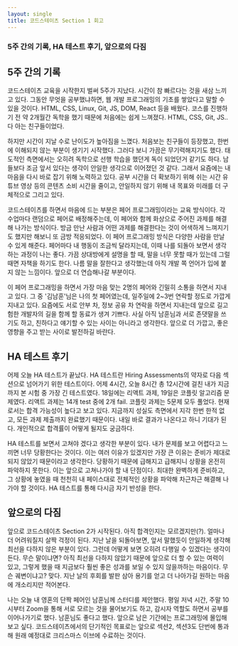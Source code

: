 ```yaml
---
layout: single
title: 코드스테이츠 Section 1 회고
---
```

### 5주 간의 기록, HA 테스트 후기, 앞으로의 다짐

## 5주 간의 기록

코드스테이츠 교육을 시작한지 벌써 5주가 지났다. 시간이 참 빠르다는 것을 새삼 느끼고 있다. 그동안 무엇을 공부했냐하면, 웹 개발 프로그래밍의 기초를 쌓았다고 말할 수 있을 것이다. HTML, CSS, Linux, Git, JS, DOM, React 등을 배웠다. 코스를 진행하기 전 약 2개월간 독학을 했기 때문에 처음에는 쉽게 느껴졌다. HTML, CSS, Git, JS.. 다 아는 친구들이었다. 

하지만 시간이 지날 수로 난이도가 높아짐을 느꼈다. 처음보는 친구들이 등장했고, 한번에 이해되지 않는 부분이 생기기 시작했다. 그러다 보니 가끔은 무기력해지기도 했다. 태도적인 측면에서는 오히려 독학으로 선행 학습을 했던게 독이 되었던거 같기도 하다. 남들보다 조금 앞서 있다는 생각이 안일한 생각으로 이어졌던 것 같다. 그래서 요즘에는 내 마음을 다시 바로 잡기 위해 노력하고 있다. 공부 시간을 더 확보하기 위해 쉬는 시간 유튜브 영상 등의 콘텐츠 소비 시간을 줄이고, 안일하지 않기 위해 내 목표와 미래를 더 구체적으로 그리고 있다.

코드스테이츠를 하면서 마음에 드는 부분은 페어 프로그래밍이라는 교육 방식이다. 각 수업마다 랜덤으로 페어로 배정해주는데, 이 페어와 함께 화상으로 주어진 과제를 해결해 나가는 방식이다. 방금 만난 사람과 어떤 과제를 해결한다는 것이 어색하게 느껴지기도 했지만 해보니 또 금방 적응되었다. 이 페어 프로그래밍 방식은 다양한 사람을 만날 수 있게 해준다. 페어마다 내 행동이 조금씩 달라지는데, 이때 나를 되돌아 보면서 생각하는 과정이 나는 좋다. 가끔 상대방에게 설명을 할 때, 말을 너무 못할 때가 있는데 그럴때면 자책을 하기도 한다. 나름 말을 잘한다고 생각했는데 아직 개발 쪽 언어가 입에 붙지 않는 느낌이다. 앞으로 더 연습해나갈 부분이다.

이 페어 프로그래밍을 하면서 가장 마음 맞는 2명의 페어와 긴밀히 소통을 하면서 지내고 있다. 그 중 '김남훈'님은 나의 첫 페어였는데, 일주일에 2~3번 연락할 정도로 가깝게 지내고 있다. 요즘에도 서로 안부 차, 정보 공유 차 연락을 하면서 지내는데 앞으로 길고 험한 개발자의 길을 함께 할 동료가 생겨 기쁘다. 사실 아직 남훈님과 서로 존댓말을 쓰기도 하고, 친하다고 얘기할 수 있는 사이는 아니라고 생각한다. 앞으로 더 가깝고, 좋은 영향을 주고 받는 사이로 발전하길 바란다.

## HA 테스트 후기

어제 오늘 HA 테스트가 끝났다. HA 테스트란 Hiring Assessments의 약자로 다음 섹션으로 넘어가기 위한 테스트이다. 어제 4시간, 오늘 8시간 총 12시간에 걸친 내가 지금까지 본 시험 중 가장 긴 테스트였다. 18일에는 리액트 과제, 19일은 코플릿 알고리즘 문제였다. 리액트 과제는 14개 test 중에 2개 fail. 코플릿 과제는 5문제 모두 풀었다. 현재로서는 합격 가능성이 높다고 보고 있다. 지금까지 성실도 측면에서 지각 한번 한적 없고, 모든 과제 제출까지 완료했기 때문이다. 내일 바로 결과가 나온다고 하니 기대가 된다. 개인적으로 합격률이 어떻게 될지도 궁금하다.

HA 테스트를 보면서 고쳐야 겠다고 생각한 부분이 있다. 내가 문제를 보고 어렵다고 느끼면 너무 당황한다는 것이다. 이는 여러 이유가 있겠지만 가장 큰 이유는 준비가 제대로 되지 않았기 때문이라고 생각한다. 당황하기 때문에 급해지고 급해지니 상황을 온전히 파악하지 못한다. 이는 앞으로 고쳐나가야 할 내 단점이다. 최대한 완벽하게 준비하고, 그 상황에 놓였을 때 천천히 내 페이스대로 전체적인 상황을 파악해 차근차근 해결해 나가야 할 것이다. HA 테스트를 통해 다시금 자기 반성을 한다.

## 앞으로의 다짐

앞으로 코드스테이츠 Section 2가 시작된다. 아직 합격인지는 모르겠지만(?). 얼마나 더 어려워질지 살짝 걱정이 된다. 지난 날을 되돌아보면, 앞서 말했듯이 안일하게 생각해 최선을 다하지 않은 부분이 있다. 그런데 어떻게 보면 오히려 다행일 수 있겠다는 생각이 든다. 무슨 말이냐면? 아직 최선을 다하지 않았기 때문에 앞으로 더 할 수 있는 여력이 있고, 그렇게 했을 때 지금보다 훨씬 좋은 성과를 보일 수 있지 않을까하는 마음이다. 무슨 궤변이냐고? 맞다. 지난 날의 후회를 발판 삼아 용기를 얻고 더 나아가길 원하는 마음에 개소리지만 적어본다.

나는 오늘 내 영혼의 단짝 페어인 남훈님께 스터디를 제안했다. 평일 저녁 시간, 주말 10시부터 Zoom을 통해 서로 모르는 것을 물어보기도 하고, 감시자 역할도 하면서 공부를 이어나가기로 했다. 남훈님도 좋다고 했다. 앞으로 남은 기간에는 프로그래밍에 몰입해보고 싶다. 코드스테이츠에서의 단기적인 목표로는 앞으로 섹션2, 섹션3도 단번에 통과해 원래 예정대로 크리스마스 이브에 수료하는 것이다.
